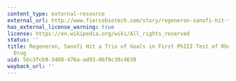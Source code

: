 ```yaml
---
content_type: external-resource
external_url: http://www.fiercebiotech.com/story/regeneron-sanofi-hit-trio-goals-first-phiii-test-rheumatoid-arthritis-drug/2013-11-22
has_external_license_warning: true
license: https://en.wikipedia.org/wiki/All_rights_reserved
status: ''
title: Regeneron, Sanofi Hit a Trio of Goals in First PhIII Test of Rheumatoid Arthritis
  Drug
uid: 5bc3fcb9-3408-476a-ad93-06f9c30c4639
wayback_url: ''
---
```

